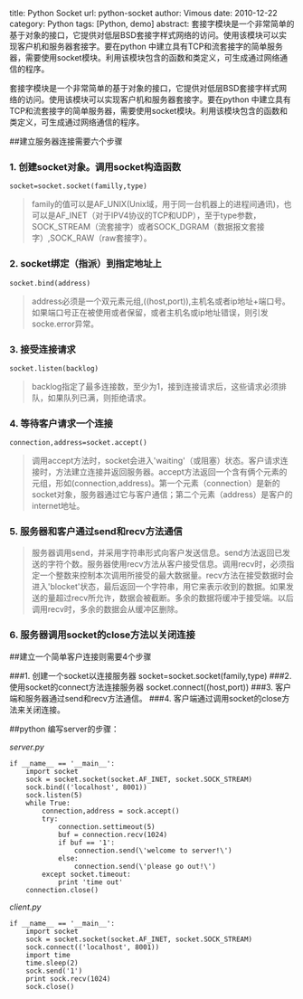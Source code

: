 title: Python Socket
url: python-socket
author: Vimous
date: 2010-12-22
category: Python
tags: [Python, demo]
abstract: 套接字模块是一个非常简单的基于对象的接口，它提供对低层BSD套接字样式网络的访问。使用该模块可以实现客户机和服务器套接字。要在python 中建立具有TCP和流套接字的简单服务器，需要使用socket模块。利用该模块包含的函数和类定义，可生成通过网络通信的程序。

套接字模块是一个非常简单的基于对象的接口，它提供对低层BSD套接字样式网络的访问。使用该模块可以实现客户机和服务器套接字。要在python 中建立具有TCP和流套接字的简单服务器，需要使用socket模块。利用该模块包含的函数和类定义，可生成通过网络通信的程序。

##建立服务器连接需要六个步骤

### 1. 创建socket对象。调用socket构造函数

    socket=socket.socket(familly,type)

> family的值可以是AF_UNIX(Unix域，用于同一台机器上的进程间通讯)，也可以是AF_INET（对于IPV4协议的TCP和UDP），至于type参数，SOCK_STREAM（流套接字）或者SOCK_DGRAM（数据报文套接字）,SOCK_RAW（raw套接字）。

### 2. socket绑定（指派）到指定地址上

    socket.bind(address)

> address必须是一个双元素元组,((host,port)),主机名或者ip地址+端口号。如果端口号正在被使用或者保留，或者主机名或ip地址错误，则引发socke.error异常。

### 3. 接受连接请求

    socket.listen(backlog)

> backlog指定了最多连接数，至少为1，接到连接请求后，这些请求必须排队，如果队列已满，则拒绝请求。

### 4. 等待客户请求一个连接

    connection,address=socket.accept()

> 调用accept方法时，socket会进入\'waiting\'（或阻塞）状态。客户请求连接时，方法建立连接并返回服务器。accept方法返回一个含有俩个元素的元组，形如(connection,address)。第一个元素（connection）是新的socket对象，服务器通过它与客户通信；第二个元素（address）是客户的internet地址。

### 5. 服务器和客户通过send和recv方法通信

> 服务器调用send，并采用字符串形式向客户发送信息。send方法返回已发送的字符个数。服务器使用recv方法从客户接受信息。调用recv时，必须指定一个整数来控制本次调用所接受的最大数据量。recv方法在接受数据时会进入'blocket'状态，最后返回一个字符串，用它来表示收到的数据。如果发送的量超过recv所允许，数据会被截断。多余的数据将缓冲于接受端。以后调用recv时，多余的数据会从缓冲区删除。

### 6. 服务器调用socket的close方法以关闭连接

##建立一个简单客户连接则需要4个步骤

###1. 创建一个socket以连接服务器
    socket=socket.socket(family,type)
###2. 使用socket的connect方法连接服务器
    socket.connect((host,port))
###3. 客户端和服务器通过send和recv方法通信。
###4. 客户端通过调用socket的close方法来关闭连接。
 
##python 编写server的步骤：

*server.py*

    if __name__ == '__main__':
        import socket
        sock = socket.socket(socket.AF_INET, socket.SOCK_STREAM)
        sock.bind(('localhost', 8001))
        sock.listen(5)
        while True:
            connection,address = sock.accept()
            try:
                connection.settimeout(5)
                buf = connection.recv(1024)
                if buf == '1':
                    connection.send(\'welcome to server!\')
                else:
                    connection.send(\'please go out!\')
            except socket.timeout:
                print 'time out'
        connection.close()


*client.py*

    if __name__ == '__main__':
        import socket
        sock = socket.socket(socket.AF_INET, socket.SOCK_STREAM)
        sock.connect(('localhost', 8001))
        import time
        time.sleep(2)
        sock.send('1')
        print sock.recv(1024)
        sock.close()

